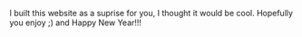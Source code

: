 I built this website as a suprise for you, I thought it would be cool.
Hopefully you enjoy ;) and Happy New Year!!!

